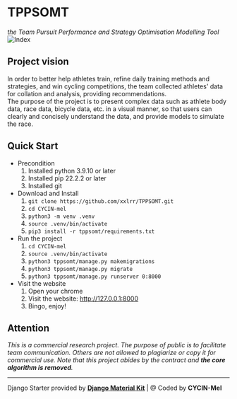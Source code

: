 # TPPSOMT
_the Team Pursuit Performance and Strategy Optimisation Modelling Tool_  
![Index](https://github.com/xxlrr/TPPSOMT/assets/50319294/3018df1d-454c-4e0c-a2e1-13dcdc17ed01)
## Project vision  
In order to better help athletes train, refine daily training methods and strategies, and win cycling competitions, the team collected athletes' data for collation and analysis, providing recommendations.  
The purpose of the project is to present complex data such as athlete body data, race data, bicycle data, etc. in a visual manner, so that users can clearly and concisely understand the data, and provide models to simulate the race.

## Quick Start
- Precondition  
    1. Installed python 3.9.10 or later  
    2. Installed pip 22.2.2 or later  
    3. Installed git  
- Download and Install
    1. `git clone https://github.com/xxlrr/TPPSOMT.git`  
    2. `cd CYCIN-mel`  
    3. `python3 -m venv .venv`  
    4. `source .venv/bin/activate`  
    5. `pip3 install -r tppsomt/requirements.txt`  
- Run the project
    1. `cd CYCIN-mel`  
    2. `source .venv/bin/activate`  
    3. `python3 tppsomt/manage.py makemigrations`
    4. `python3 tppsomt/manage.py migrate`
    5. `python3 tppsomt/manage.py runserver 0:8000`  
- Visit the website  
    1. Open your chrome  
    2. Visit the website: http://127.0.0.1:8000  
    3. Bingo, enjoy!  

## Attention
_This is a commercial research project. The purpose of public is to facilitate team communication. Others are not allowed to plagiarize or copy it for commercial use. Note that this project abides by the contract and **the core algorithm is removed**._

---
Django Starter provided by **[Django Material Kit](https://appseed.us/product/material-kit/django/)** | @ Coded by **CYCIN-Mel** 


